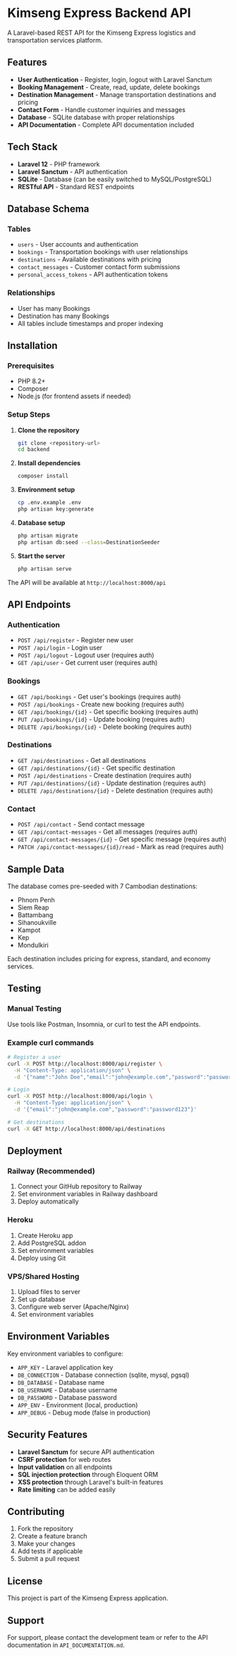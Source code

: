 # Kimseng Express Backend API

A Laravel-based REST API for the Kimseng Express logistics and transportation services platform.

## Features

- **User Authentication** - Register, login, logout with Laravel Sanctum
- **Booking Management** - Create, read, update, delete bookings
- **Destination Management** - Manage transportation destinations and pricing
- **Contact Form** - Handle customer inquiries and messages
- **Database** - SQLite database with proper relationships
- **API Documentation** - Complete API documentation included

## Tech Stack

- **Laravel 12** - PHP framework
- **Laravel Sanctum** - API authentication
- **SQLite** - Database (can be easily switched to MySQL/PostgreSQL)
- **RESTful API** - Standard REST endpoints

## Database Schema

### Tables
- `users` - User accounts and authentication
- `bookings` - Transportation bookings with user relationships
- `destinations` - Available destinations with pricing
- `contact_messages` - Customer contact form submissions
- `personal_access_tokens` - API authentication tokens

### Relationships
- User has many Bookings
- Destination has many Bookings
- All tables include timestamps and proper indexing

## Installation

### Prerequisites
- PHP 8.2+
- Composer
- Node.js (for frontend assets if needed)

### Setup Steps

1. **Clone the repository**
   ```bash
   git clone <repository-url>
   cd backend
   ```

2. **Install dependencies**
   ```bash
   composer install
   ```

3. **Environment setup**
   ```bash
   cp .env.example .env
   php artisan key:generate
   ```

4. **Database setup**
   ```bash
   php artisan migrate
   php artisan db:seed --class=DestinationSeeder
   ```

5. **Start the server**
   ```bash
   php artisan serve
   ```

The API will be available at `http://localhost:8000/api`

## API Endpoints

### Authentication
- `POST /api/register` - Register new user
- `POST /api/login` - Login user
- `POST /api/logout` - Logout user (requires auth)
- `GET /api/user` - Get current user (requires auth)

### Bookings
- `GET /api/bookings` - Get user's bookings (requires auth)
- `POST /api/bookings` - Create new booking (requires auth)
- `GET /api/bookings/{id}` - Get specific booking (requires auth)
- `PUT /api/bookings/{id}` - Update booking (requires auth)
- `DELETE /api/bookings/{id}` - Delete booking (requires auth)

### Destinations
- `GET /api/destinations` - Get all destinations
- `GET /api/destinations/{id}` - Get specific destination
- `POST /api/destinations` - Create destination (requires auth)
- `PUT /api/destinations/{id}` - Update destination (requires auth)
- `DELETE /api/destinations/{id}` - Delete destination (requires auth)

### Contact
- `POST /api/contact` - Send contact message
- `GET /api/contact-messages` - Get all messages (requires auth)
- `GET /api/contact-messages/{id}` - Get specific message (requires auth)
- `PATCH /api/contact-messages/{id}/read` - Mark as read (requires auth)

## Sample Data

The database comes pre-seeded with 7 Cambodian destinations:
- Phnom Penh
- Siem Reap
- Battambang
- Sihanoukville
- Kampot
- Kep
- Mondulkiri

Each destination includes pricing for express, standard, and economy services.

## Testing

### Manual Testing
Use tools like Postman, Insomnia, or curl to test the API endpoints.

### Example curl commands
```bash
# Register a user
curl -X POST http://localhost:8000/api/register \
  -H "Content-Type: application/json" \
  -d '{"name":"John Doe","email":"john@example.com","password":"password123","password_confirmation":"password123"}'

# Login
curl -X POST http://localhost:8000/api/login \
  -H "Content-Type: application/json" \
  -d '{"email":"john@example.com","password":"password123"}'

# Get destinations
curl -X GET http://localhost:8000/api/destinations
```

## Deployment

### Railway (Recommended)
1. Connect your GitHub repository to Railway
2. Set environment variables in Railway dashboard
3. Deploy automatically

### Heroku
1. Create Heroku app
2. Add PostgreSQL addon
3. Set environment variables
4. Deploy using Git

### VPS/Shared Hosting
1. Upload files to server
2. Set up database
3. Configure web server (Apache/Nginx)
4. Set environment variables

## Environment Variables

Key environment variables to configure:
- `APP_KEY` - Laravel application key
- `DB_CONNECTION` - Database connection (sqlite, mysql, pgsql)
- `DB_DATABASE` - Database name
- `DB_USERNAME` - Database username
- `DB_PASSWORD` - Database password
- `APP_ENV` - Environment (local, production)
- `APP_DEBUG` - Debug mode (false in production)

## Security Features

- **Laravel Sanctum** for secure API authentication
- **CSRF protection** for web routes
- **Input validation** on all endpoints
- **SQL injection protection** through Eloquent ORM
- **XSS protection** through Laravel's built-in features
- **Rate limiting** can be added easily

## Contributing

1. Fork the repository
2. Create a feature branch
3. Make your changes
4. Add tests if applicable
5. Submit a pull request

## License

This project is part of the Kimseng Express application.

## Support

For support, please contact the development team or refer to the API documentation in `API_DOCUMENTATION.md`.

